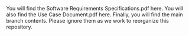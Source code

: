 You will find the Software Requirements Specifications.pdf here.
You will also find the Use Case Document.pdf here.
Finally, you will find the main branch contents. Please ignore them as we work to reorganize this repository.
